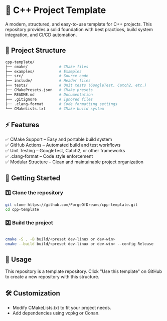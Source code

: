 # 🚀 C++ Project Template

A modern, structured, and easy-to-use template for C++ projects. This repository provides a solid foundation with best practices, build system integration, and CI/CD automation.

## 📁 Project Structure

```bash
cpp-template/
├── cmake/              # CMake files
├── examples/           # Examples
├── src/                # Source code
├── include/            # Header files
├── tests/              # Unit tests (GoogleTest, Catch2, etc.)
├── CMakePresets.json   # CMake presets
├── README.md           # Documentation
├── .gitignore          # Ignored files
├── .clang-format       # Code formatting settings
└── CMakeLists.txt      # CMake build system
```

## ⚡ Features

✅ CMake Support – Easy and portable build system  
✅ GitHub Actions – Automated build and test workflows  
✅ Unit Testing – GoogleTest, Catch2, or other frameworks  
✅ .clang-format – Code style enforcement  
✅ Modular Structure – Clean and maintainable project organization  

## 🚀 Getting Started

### 1️⃣ Clone the repository

```sh
git clone https://github.com/ForgeOfDreams/cpp-template.git
cd cpp-template
```

### 2️⃣ Build the project

```sh

cmake -S . -B build/<preset dev-linux or dev-win>
cmake --build build/<preset dev-linux or dev-win> --config Release

```

## 🎯 Usage

This repository is a template repository. Click "Use this template" on GitHub to create a new repository with this structure.

## 🛠️ Customization

* Modify CMakeLists.txt to fit your project needs.
* Add dependencies using vcpkg or Conan.
